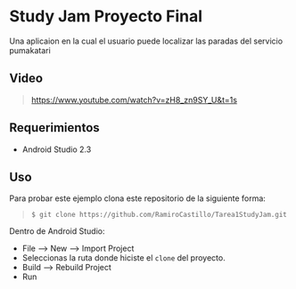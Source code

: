  Study Jam Proyecto Final
========================
Una aplicaion en la cual el usuario puede localizar las paradas del servicio  pumakatari 

Video
------------
  >   https://www.youtube.com/watch?v=zH8_zn9SY_U&t=1s


Requerimientos
------------
  * Android Studio 2.3


Uso
---------
Para probar este ejemplo clona este repositorio de la siguiente forma:

>     $ git clone https://github.com/RamiroCastillo/Tarea1StudyJam.git

Dentro de Android Studio:

* File --> New --> Import Project 
* Seleccionas la ruta donde hiciste el `clone` del proyecto.
* Build --> Rebuild Project
* Run 
